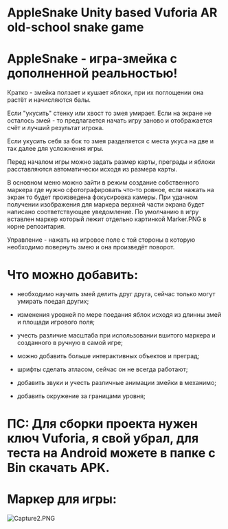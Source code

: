 # AppleSnake Unity based Vuforia AR old-school snake game
# **AppleSnake - игра-змейка с дополненной реальностью!** #

Кратко - змейка ползает и кушает яблоки, при их поглощении она растёт и начисляются балы. 

Если "укусить" стенку или хвост то змея умирает. Если на экране не осталось змей - то предлагается начать игру заново и отображается счёт и лучший результат игрока. 

Если укусить себя за бок то змея разделяется с места укуса на две и так далее для усложнения игры. 

Перед началом игры можно задать размер карты, преграды и яблоки расставляются автоматически исходя из размера карты. 

В основном меню можно зайти в режим создание собственного маркера где нужно сфотографировать что-то ровное, если нажать на экран то будет произведена фокусировка камеры. При удачном получении изображения для маркера верхней части экрана будет написано соответствующее уведомление. По умолчанию в игру вставлен маркер который лежит отдельно картинкой Marker.PNG в корне репозитария.

Управление - нажать на игровое поле с той стороны в которую необходимо повернуть змею и она произведёт поворот.



# **Что можно добавить:** #

* необходимо научить змей делить друг друга, сейчас только могут умирать поедая других;

* изменения уровней по мере поедания яблок исходя из длинны змей и площади игрового поля;

* учесть различие масштаба при использовании вшитого маркера и созданного в ручную в самой игре;

* можно добавить больше интерактивных объектов и преград;

* шрифты сделать атласом, сейчас он не всегда работают;

* добавить звуки и учесть различные анимации змейки в механимо;

* добавить окружение за границами уровня;


# **ПС: Для сборки проекта нужен ключ Vuforia, я свой убрал, для теста на Android можете в папке с Bin скачать APK.** #

# **Маркер для игры:** #

![Capture2.PNG](https://bitbucket.org/repo/4Lr5go/images/3017494986-Capture2.PNG)
